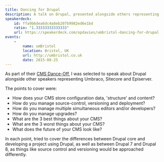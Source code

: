 ```yaml
---
title: Dancing for Drupal
description: A talk on Drupal, presented alongside others representing Umbraco, Sitecore and Episerver.
speakerdeck:
    id: ffa9b6dea6dc4a8eb207b9982ed6e1bd
    ratio: "1.33333333333333"
    url: https://speakerdeck.com/opdavies/umbristol-dancing-for-drupal
events:
    -
        name: umBristol
        location: Bristol, UK
        url: http://umbristol.co.uk
        date: 2015-08-25
---
```


As part of their [CMS Dance-Off][1], I was selected to speak about Drupal alongside other speakers representing Umbraco, Sitecore and Episerver.

The points to cover were:

- How does your CMS store configuration data, 'structure' and content?
- How do you manage source-control, versioning and deployment?
- How do you manage multiple simultaneous editors and/or developers?
- How do you manage upgrades?
- What are the 3 best things about your CMS?
- What are the 3 worst things about your CMS?
- What does the future of your CMS look like?

In each point, tried to cover the differences between Drupal core and developing a project using Drupal, as well as between Drupal 7 and Drupal 8, as things like source control and versioning would be approached differently.

[1]: http://www.meetup.com/umBristol/events/223807592
